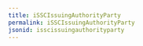 ```yaml
---
title: iSSCIssuingAuthorityParty
permalink: iSSCIssuingAuthorityParty
jsonid: isscissuingauthorityparty
---
```

